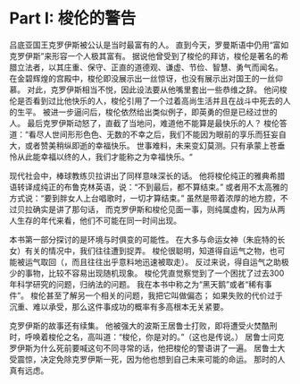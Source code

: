 # Part I: 梭伦的警告

吕底亚国王克罗伊斯被公认是当时最富有的人。
直到今天，罗曼斯语中仍用“富如克罗伊斯”来形容一个人极其富有。
据说他曾受到了梭伦的拜访，梭伦是著名的希腊立法者，以其庄重、保守、正直的道德观、谦虚、节俭、智慧、勇气而闻名。
在金碧辉煌的宫殿中，梭伦即没展示出一丝惊讶，也没有展示出对国王的一丝仰慕。
对此，克罗伊斯相当不悦，因此设法要从他嘴里套出一些恭维之辞。
他问梭伦是否看到过比他快乐的人，梭伦引用了一个过着高尚生活并且在战斗中死去的人的生平。
被进一步逼问后，梭伦依然给出类似例子，即英勇的但是已经过世的人。
最后克罗伊斯动怒了，直截了当地问，难道他不能算是最快乐的人？
梭伦答道：“看尽人世间形形色色、无数的不幸之后，我们不能因为眼前的享乐而狂妄自大，或者赞美稍纵即逝的幸福快乐。
世事难料，未来变幻莫测。只有承蒙上苍垂怜从此能幸福以终的人，我们才能称之为幸福快乐。“


现代社会中，棒球教练贝拉讲出了同样意味深长的话。
他将梭伦纯正的雅典希腊语转译成纯正的布鲁克林英语，说：“不到最后，都不算结束。”
或者用不太高雅的方式说：“要到胖女人上台唱歌时，一切才算结束。”
虽然是带着浓厚的地方腔，不过贝拉确实是讲了那句话，
而克罗伊斯和梭伦见面一事，则纯属虚构，因为从两人生存的年代来看，他们不可能在同一时间出现。

本书第一部分探讨的是环境与时俱变的可能性。
在大多与命运女神（朱庇特的长女）有关的情况中，我们往往遭到捉弄。
梭伦很聪明，知道得自运气之物，也可能被运气取回（，而且往往出乎意料地迅速被取走）。
反过来说，得自运气之助极少的事物，比较不容易出现随机现象。
梭伦凭直觉察觉到了一个困扰了过去300年科学研究的问题，归纳法的问题。
我在本书中称之为“黑天鹅”或者“稀有事件”。
梭伦甚至了解另一个相关的问题，我把它叫做偏态；
如果失败的代价过于沉重、难以承受，那么这件事成功的概率有多高根本无关紧要。

克罗伊斯的故事还有续集。
他被强大的波斯王居鲁士打败，即将遭受火焚酷刑时，呼唤着梭伦之名，高叫道：“梭伦，你是对的。”（这也是传说。）
居鲁士问克罗伊斯为什么死前要喊这句不同寻常的话，他把梭伦的警语讲了一遍。
居鲁士大受震惊，决定免除克罗伊斯一死，因为他也想到自己未来可能的命运。
那时的人真有远虑。

